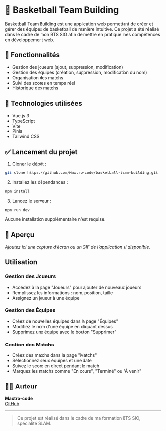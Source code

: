 # 🏀 Basketball Team Building

Basketball Team Building est une application web permettant de créer et gérer des équipes de basketball de manière intuitive. Ce projet a été réalisé dans le cadre de mon BTS SIO afin de mettre en pratique mes compétences en développement web.

## 📌 Fonctionnalités

- Gestion des joueurs (ajout, suppression, modification)
- Gestion des équipes (création, suppression, modification du nom)
- Organisation des matchs
- Suivi des scores en temps réel
- Historique des matchs

## 🧪 Technologies utilisées

- Vue.js 3
- TypeScript
- Vite
- Pinia
- Tailwind CSS

## ✅ Lancement du projet

1. Cloner le dépôt :
```bash
git clone https://github.com/Maxtro-code/basketball-team-building.git
```
2. Installez les dépendances :
```bash
npm install
```
3. Lancez le serveur :
```bash
npm run dev
```

Aucune installation supplémentaire n'est requise.

## 📸 Aperçu

*Ajoutez ici une capture d’écran ou un GIF de l’application si disponible.*

## Utilisation

### Gestion des Joueurs
- Accédez à la page "Joueurs" pour ajouter de nouveaux joueurs
- Remplissez les informations : nom, position, taille
- Assignez un joueur à une équipe

### Gestion des Équipes
- Créez de nouvelles équipes dans la page "Équipes"
- Modifiez le nom d'une équipe en cliquant dessus
- Supprimez une équipe avec le bouton "Supprimer"

### Gestion des Matchs
- Créez des matchs dans la page "Matchs"
- Sélectionnez deux équipes et une date
- Suivez le score en direct pendant le match
- Marquez les matchs comme "En cours", "Terminé" ou "À venir"

## 👨‍💻 Auteur

**Maxtro-code**  
[GitHub](https://github.com/Maxtro-code)

---

> Ce projet est réalisé dans le cadre de ma formation BTS SIO, spécialité SLAM.
